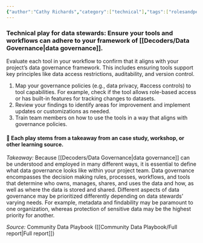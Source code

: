 ```yaml
---
{"author":"Cathy Richards","category":["technical"],"tags":["rolesandpermissions","access"],"dg-publish":true,"permalink":"/plays/play-20-ensure-tools-can-adhere-to-the-project-definition-of-data-governance/","dgPassFrontmatter":true}
---
```


### **Technical play for data stewards: Ensure your tools and workflows can adhere to your framework of [[Decoders/Data Governance\|data governance]].** 
Evaluate each tool in your workflow to confirm that it aligns with your project’s data governance framework. This includes ensuring tools support key principles like data access restrictions, auditability, and version control. 

1. Map your governance policies (e.g., data privacy, #access controls) to tool capabilities. For example, check if the tool allows role-based access or has built-in features for tracking changes to datasets.
2. Review your findings to identify areas for improvement and implement updates or customizations as needed.
3. Train team members on how to use the tools in a way that aligns with governance policies.


#### 🌱 Each play stems from a takeaway from an case study, workshop, or other learning source.

*Takeaway:* Because [[Decoders/Data Governance\|data governance]] can be understood and employed in many different ways, it is essential to define what data governance looks like within your project team. 
Data governance encompasses the decision making rules, processes, workflows, and tools that determine who owns, manages, shares, and uses the data and how, as well as where the data is stored and shared. Different aspects of data governance may be prioritized differently depending on data stewards’ varying needs. For example, metadata and findability may be paramount to one organization, whereas protection of sensitive data may be the highest priority for another.

*Source:* Community Data Playbook ([[Community Data Playbook/Full report\|Full report]])
